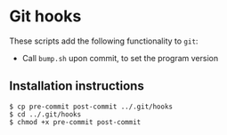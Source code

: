 # Git hooks

These scripts add the following functionality to `git`:
- Call `bump.sh` upon commit, to set the program version

## Installation instructions

```
$ cp pre-commit post-commit ../.git/hooks
$ cd ../.git/hooks
$ chmod +x pre-commit post-commit
```
